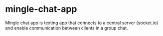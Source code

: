 # mingle-chat-app
Mingle chat app is texting app that connects to a central server (socket.io) and enable communication between clients in a group chat.
